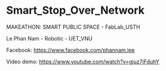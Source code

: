 # Smart_Stop_Over_Network
MAKEATHON: SMART PUBLIC SPACE - FabLab_USTH

Le Phan Nam - Robotic - UET_VNU

Facebook: https://www.facebook.com/phannam.lee

Video demo: https://www.youtube.com/watch?v=gjuz7iFduhY
